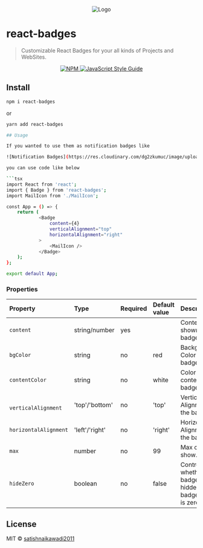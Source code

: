 
<p align='center'>
  <img alt='Logo' src='https://res.cloudinary.com/dg2zkumuc/image/upload/v1618564550/React%20Badges/react-badges_oarucd.gif'>
</p>

# react-badges

> Customizable React Badges for your all kinds of Projects and WebSites.

<p align="center">
  <a href="https://www.npmjs.com/package/react-badges">
    <img alt= "NPM" src="https://img.shields.io/npm/v/react-badges.svg">
  </a>
  <a href="https://standardjs.com">
    <img alt="JavaScript Style Guide" src="https://img.shields.io/badge/code_style-standard-brightgreen.svg">
  </a>
</p>

## Install

```bash
npm i react-badges
```

or

```bash
yarn add react-badges

## Usage

If you wanted to use them as notification badges like

![Notification Badges](https://res.cloudinary.com/dg2zkumuc/image/upload/v1618565084/React%20Badges/not-badges_apwwes.png)

you can use code like below

```tsx
import React from 'react';
import { Badge } from 'react-badges';
import MailIcon from './MailIcon';

const App = () => {
	return (
			<Badge
				content={4}
				verticalAlignment="top"
				horizontalAlignment="right"
			>
				<MailIcon />
			</Badge>
	);
};

export default App;

```

### Properties

Property | Type | Required | Default value | Description
:--- | :--- | :--- | :--- | :---
`content`|string/number|yes||Content to be shown in the badge.|
`bgColor`|string|no|red|Background Color of the badge.|
`contentColor`|string|no|white|Color of the content of badge.|
`	verticalAlignment`|'top'/'bottom'|no|'top'|Vertical Alignment of the badge|
`horizontalAlignment`|'left'/'right'|no|'right'|Horizontal Alignment of the badge.
`max`|number|no|99|Max count to show.
`hideZero`|boolean|no|false|Controls whether the badge is hidden when badgeContent is zero.|
## License

MIT © [satishnaikawadi2011](https://github.com/satishnaikawadi2011)
